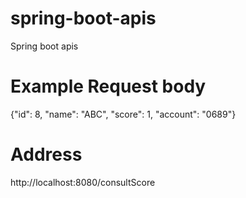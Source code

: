 # spring-boot-apis
Spring boot apis

# Example Request body
{"id": 8, "name": "ABC", "score": 1, "account": "0689"}

# Address
http://localhost:8080/consultScore
